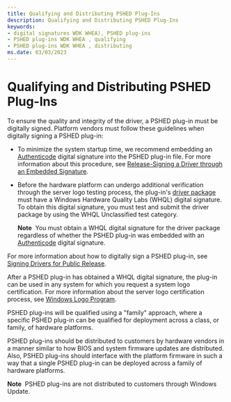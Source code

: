 ```yaml
---
title: Qualifying and Distributing PSHED Plug-Ins
description: Qualifying and Distributing PSHED Plug-Ins
keywords:
- digital signatures WDK WHEA), PSHED plug-ins
- PSHED plug-ins WDK WHEA , qualifying
- PSHED plug-ins WDK WHEA , distributing
ms.date: 03/03/2023
---
```


# Qualifying and Distributing PSHED Plug-Ins


To ensure the quality and integrity of the driver, a PSHED plug-in must be digitally signed. Platform vendors must follow these guidelines when digitally signing a PSHED plug-in:

-   To minimize the system startup time, we recommend embedding an [Authenticode](../install/authenticode.md) digital signature into the PSHED plug-in file. For more information about this procedure, see [Release-Signing a Driver through an Embedded Signature](../install/release-signing-a-driver-through-an-embedded-signature.md).

-   Before the hardware platform can undergo additional verification through the server logo testing process, the plug-in's [driver package](../install/driver-packages.md) must have a Windows Hardware Quality Labs (WHQL) digital signature. To obtain this digital signature, you must test and submit the driver package by using the WHQL Unclassified test category.

    **Note**  You must obtain a WHQL digital signature for the driver package regardless of whether the PSHED plug-in was embedded with an [Authenticode](../install/authenticode.md) digital signature.

     

For more information about how to digitally sign a PSHED plug-in, see [Signing Drivers for Public Release](../install/signing-drivers-for-public-release--windows-vista-and-later-.md).

After a PSHED plug-in has obtained a WHQL digital signature, the plug-in can be used in any system for which you request a system logo certification. For more information about the server logo certification process, see [Windows Logo Program](/windows-hardware/test/hlk/).

PSHED plug-ins will be qualified using a "family" approach, where a specific PSHED plug-in can be qualified for deployment across a class, or family, of hardware platforms.

PSHED plug-ins should be distributed to customers by hardware vendors in a manner similar to how BIOS and system firmware updates are distributed. Also, PSHED plug-ins should interface with the platform firmware in such a way that a single PSHED plug-in can be deployed across a family of hardware platforms.

**Note**  PSHED plug-ins are not distributed to customers through Windows Update.

 

